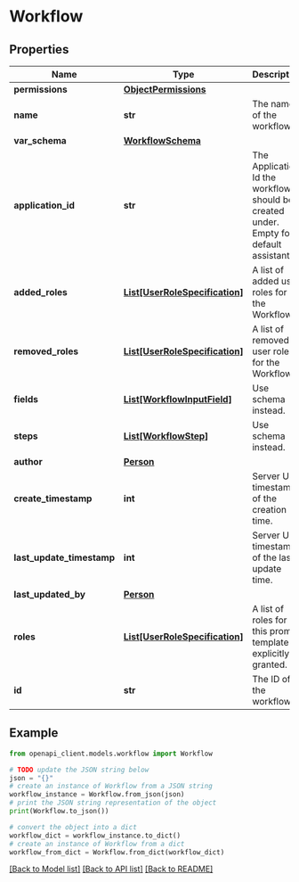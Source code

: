 # Workflow


## Properties

Name | Type | Description | Notes
------------ | ------------- | ------------- | -------------
**permissions** | [**ObjectPermissions**](ObjectPermissions.md) |  | [optional] 
**name** | **str** | The name of the workflow. | [optional] 
**var_schema** | [**WorkflowSchema**](WorkflowSchema.md) |  | [optional] 
**application_id** | **str** | The Application Id the workflow should be created under. Empty for default assistant. | [optional] 
**added_roles** | [**List[UserRoleSpecification]**](UserRoleSpecification.md) | A list of added user roles for the Workflow. | [optional] 
**removed_roles** | [**List[UserRoleSpecification]**](UserRoleSpecification.md) | A list of removed user roles for the Workflow. | [optional] 
**fields** | [**List[WorkflowInputField]**](WorkflowInputField.md) | Use schema instead. | [optional] 
**steps** | [**List[WorkflowStep]**](WorkflowStep.md) | Use schema instead. | [optional] 
**author** | [**Person**](Person.md) |  | [optional] 
**create_timestamp** | **int** | Server Unix timestamp of the creation time. | [optional] 
**last_update_timestamp** | **int** | Server Unix timestamp of the last update time. | [optional] 
**last_updated_by** | [**Person**](Person.md) |  | [optional] 
**roles** | [**List[UserRoleSpecification]**](UserRoleSpecification.md) | A list of roles for this prompt template explicitly granted. | [optional] 
**id** | **str** | The ID of the workflow. | [optional] 

## Example

```python
from openapi_client.models.workflow import Workflow

# TODO update the JSON string below
json = "{}"
# create an instance of Workflow from a JSON string
workflow_instance = Workflow.from_json(json)
# print the JSON string representation of the object
print(Workflow.to_json())

# convert the object into a dict
workflow_dict = workflow_instance.to_dict()
# create an instance of Workflow from a dict
workflow_from_dict = Workflow.from_dict(workflow_dict)
```
[[Back to Model list]](../README.md#documentation-for-models) [[Back to API list]](../README.md#documentation-for-api-endpoints) [[Back to README]](../README.md)


